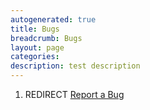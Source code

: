 ```yaml
---
autogenerated: true
title: Bugs
breadcrumb: Bugs
layout: page
categories: 
description: test description
---
```


1.  REDIRECT [Report a Bug](Report_a_Bug)
